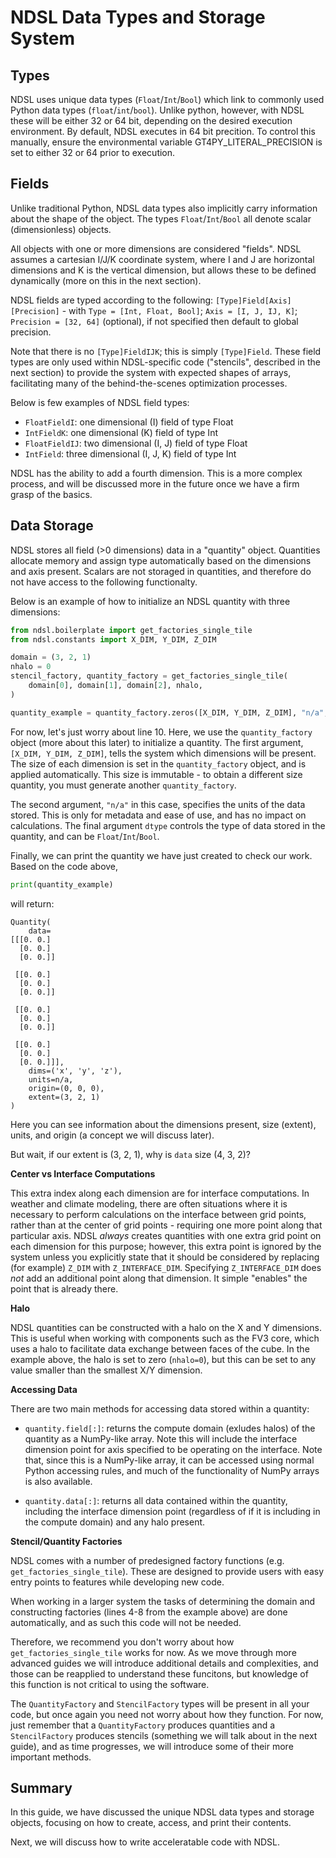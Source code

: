 # NDSL Data Types and Storage System

## Types

NDSL uses unique data types (`Float`/`Int`/`Bool`) which link to commonly used Python data
types (`float`/`int`/`bool`). Unlike python, however, with NDSL these will be either 32 or 64 bit, depending
on the desired execution environment. By default, NDSL executes in 64 bit precition. To control this manually,
ensure the environmental variable GT4PY_LITERAL_PRECISION is set to either 32 or 64 prior to execution.

## Fields

Unlike traditional Python, NDSL data types also implicitly carry information about the shape
of the object. The types `Float`/`Int`/`Bool` all denote scalar (dimensionless) objects.

All objects with one or more dimensions are considered "fields". NDSL assumes a cartesian
I/J/K coordinate system, where I and J are horizontal dimensions and K is the vertical
dimension, but allows these to be defined dynamically (more on this in the next section).

NDSL fields are typed according to the following: 
`[Type]Field[Axis][Precision]` - with `Type = [Int, Float, Bool]`; `Axis = [I, J, IJ, K]`;
`Precision = [32, 64]` (optional), if not specified then default to global precision.

Note that there is no `[Type]FieldIJK`; this is simply `[Type]Field`. These field types are only used within
NDSL-specific code ("stencils", described in the next section) to provide the system with expected shapes 
of arrays, facilitating many of the behind-the-scenes optimization processes.

Below is few examples of NDSL field types:

- `FloatFieldI`: one dimensional (I) field of type Float
- `IntFieldK`: one dimensional (K) field of type Int
- `FloatFieldIJ`: two dimensional (I, J) field of type Float
- `IntField`: three dimensional (I, J, K) field of type Int

NDSL has the ability to add a fourth dimension. This is a more complex process, and will be discussed
more in the future once we have a firm grasp of the basics.

## Data Storage

NDSL stores all field (>0 dimensions) data in a "quantity" object. Quantities allocate memory and assign
type automatically based on the dimensions and axis present. Scalars are not storaged in quantities, and
therefore do not have access to the following functionalty.

Below is an example of how to initialize an NDSL quantity with three dimensions:

``` py linenums="1"
from ndsl.boilerplate import get_factories_single_tile
from ndsl.constants import X_DIM, Y_DIM, Z_DIM

domain = (3, 2, 1)
nhalo = 0
stencil_factory, quantity_factory = get_factories_single_tile(
    domain[0], domain[1], domain[2], nhalo,
)

quantity_example = quantity_factory.zeros([X_DIM, Y_DIM, Z_DIM], "n/a", dtype=Float)
```

For now, let's just worry about line 10. Here, we use the `quantity_factory` object (more about this
later) to initialize a quantity. The first argument, `[X_DIM, Y_DIM, Z_DIM]`, tells the system
which dimensions will be present. The size of each dimension is set in the `quantity_factory` object, and is
applied automatically. This size is immutable - to obtain a different size quantity, you must generate
another `quantity_factory`.

The second argument, `"n/a"` in this case, specifies the units of the data stored. This is only for
metadata and ease of use, and has no impact on calculations. The final argument `dtype` controls
the type of data stored in the quantity, and can be `Float`/`Int`/`Bool`.

Finally, we can print the quantity we have just created to check our work. Based on the code above,

``` py linenums="11"
print(quantity_example)
```

will return:

```none
Quantity(
    data=
[[[0. 0.]
  [0. 0.]
  [0. 0.]]

 [[0. 0.]
  [0. 0.]
  [0. 0.]]

 [[0. 0.]
  [0. 0.]
  [0. 0.]]

 [[0. 0.]
  [0. 0.]
  [0. 0.]]],
    dims=('x', 'y', 'z'),
    units=n/a,
    origin=(0, 0, 0),
    extent=(3, 2, 1)
)
```

Here you can see information about the dimensions present, size (extent), units,
and origin (a concept we will discuss later).

But wait, if our extent is (3, 2, 1), why is `data` size (4, 3, 2)?

**Center vs Interface Computations**

This extra index along each dimension are for interface computations. In weather and climate
modeling, there are often situations where it is necessary to perform calculations on the interface
between grid points, rather than at the center of grid points - requiring one more point along that
particular axis. NDSL *always* creates quantities with one extra grid point on each dimension for this purpose;
however, this extra point is ignored by the system unless you explicitly state that it should be considered
by replacing (for example) `Z_DIM` with `Z_INTERFACE_DIM`. Specifying `Z_INTERFACE_DIM` does
*not* add an additional point along that dimension. It simple "enables" the point that is already there.

**Halo**

NDSL quantities can be constructed with a halo on the X and Y dimensions. This is useful
when working with components such as the FV3 core, which uses a halo to facilitate data exchange
between faces of the cube. In the example above, the halo is set to zero (`nhalo=0`), but this can
be set to any value smaller than the smallest X/Y dimension.

**Accessing Data**

There are two main methods for accessing data stored within a quantity:

- `quantity.field[:]`: returns the compute domain (exludes halos) of the quantity as a NumPy-like 
array. Note this will include the interface dimension point for axis specified to be operating on the
interface. Note that, since this is a NumPy-like 
array, it can be accessed using normal Python accessing rules, and much of the functionality of 
NumPy arrays is also available.

- `quantity.data[:]`: returns all data contained within the quantity, including the interface dimension point
(regardless of if it is including in the compute domain) and any halo present.

**Stencil/Quantity Factories**

NDSL comes with a number of predesigned factory functions (e.g. `get_factories_single_tile`).
These are designed to provide users with easy entry points to features while developing new code.

When working in a larger system the tasks of determining the domain and constructing factories
(lines 4-8 from the example above) are done automatically, and as such this code will not be needed.

Therefore, we recommend you don't worry about how `get_factories_single_tile` works for now. As we
move through more advanced guides we will introduce additional details and complexities, and those can be
reapplied to understand these funcitons, but knowledge of this function is not critical to using the software.

The `QuantityFactory` and `StencilFactory` types will be present in all your code, but once again you
need not worry about how they function. For now, just remember that a `QuantityFactory`
produces quantities and a `StencilFactory` produces stencils (something we will talk about in the
next guide), and as time progresses, we will introduce some of their more important methods.

## Summary

In this guide, we have discussed the unique NDSL data types and storage objects, focusing on how
to create, access, and print their contents.

Next, we will discuss how to write acceleratable code with NDSL.
